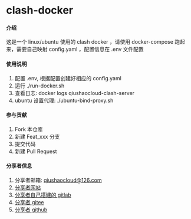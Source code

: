 # clash-docker

#### 介绍
这是一个 linux/ubuntu 使用的 clash docker ，请使用 docker-compose 跑起来，需要自己映射 config.yaml ，配置信息在 .env 文件配置

#### 使用说明

1.  配置 .env, 根据配置创建好相应的 config.yaml
2.  运行 ./run-docker.sh
3.  查看日志: docker logs qiushaocloud-clash-server
4.  ubuntu 设置代理: ./ubuntu-bind-proxy.sh

#### 参与贡献

1.  Fork 本仓库
2.  新建 Feat_xxx 分支
3.  提交代码
4.  新建 Pull Request


#### 分享者信息

1. 分享者邮箱: qiushaocloud@126.com
2. [分享者网站](https://www.qiushaocloud.top)
3. [分享者自己搭建的 gitlab](https://www.qiushaocloud.top/gitlab) 
3. [分享者 gitee](https://gitee.com/qiushaocloud/dashboard/projects) 
3. [分享者 github](https://github.com/qiushaocloud?tab=repositories) 
